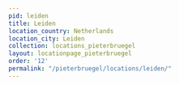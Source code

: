 ```yaml
---
pid: leiden
title: Leiden
location_country: Netherlands
location_city: Leiden
collection: locations_pieterbruegel
layout: locationpage_pieterbruegel
order: '12'
permalink: "/pieterbruegel/locations/leiden/"
---
```

